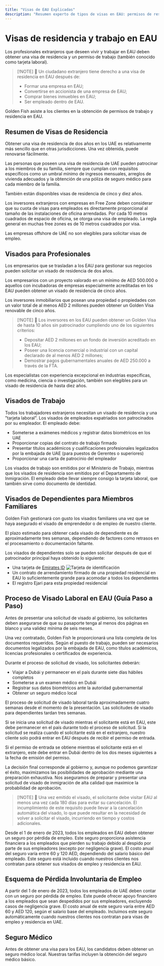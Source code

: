 ```yaml
---
title: "Visas de EAU Explicadas"
description: "Resumen experto de tipos de visas en EAU: permisos de residencia, visas de trabajo y visas de dependientes. Todo lo que necesita saber sobre requisitos y procesamiento."
---
```


# Visas de residencia y trabajo en EAU

Los profesionales extranjeros que deseen vivir y trabajar en EAU deben obtener una visa de residencia y un permiso de trabajo (también conocido como tarjeta laboral).

> [!NOTE] 💚 Un ciudadano extranjero tiene derecho a una visa de residencia en EAU después de:
>
> - Formar una empresa en EAU;
> - Convertirse en accionista de una empresa de EAU;
> - Comprar bienes inmuebles en EAU;
> - Ser empleado dentro de EAU.

Golden Fish asiste a los clientes en la obtención de permisos de trabajo y residencia en EAU.

## Resumen de Visas de Residencia

Obtener una visa de residencia de dos años en los UAE es relativamente más sencillo que en otras jurisdicciones. Una vez obtenida, puede renovarse fácilmente.

Las personas que poseen una visa de residencia de UAE pueden patrocinar a los miembros de su familia, siempre que cumplan con requisitos específicos como un umbral mínimo de ingresos mensuales, arreglos de vivienda adecuados y la obtención de una póliza de seguro médico para cada miembro de la familia.

También están disponibles visas de residencia de cinco y diez años.

Los inversores extranjeros con empresas en Free Zone deben considerar que su cuota de visas para empleados es directamente proporcional al tamaño de las instalaciones de oficina arrendadas. Por cada 10 metros cuadrados de espacio de oficina, se otorga una visa de empleado. La regla general en muchas free zones es de 10 metros cuadrados por visa.

Las empresas offshore de UAE no son elegibles para solicitar visas de empleo.

## Visados para Profesionales

Los empresarios que se trasladan a los EAU para gestionar sus negocios pueden solicitar un visado de residencia de dos años.

Los empresarios con un proyecto valorado en un mínimo de AED 500.000 o aquellos con incubadoras de empresas especialmente acreditadas en los EAU pueden obtener un visado de residencia de cinco años.

Los inversores inmobiliarios que posean una propiedad o propiedades con un valor total de al menos AED 2 millones pueden obtener un Golden Visa renovable de cinco años.

> [!NOTE] 💚 Los inversores en los EAU pueden obtener un Golden Visa de hasta 10 años sin patrocinador cumpliendo uno de los siguientes criterios:
>
> - Depositar AED 2 millones en un fondo de inversión acreditado en los EAU;
> - Poseer una licencia comercial o industrial con un capital declarado de al menos AED 2 millones;
> - Demostrar pagos gubernamentales anuales de AED 250.000 a través de la FTA.

Los especialistas con experiencia excepcional en industrias específicas, como medicina, ciencia o investigación, también son elegibles para un visado de residencia de hasta diez años.

## Visados de Trabajo

Todos los trabajadores extranjeros necesitan un visado de residencia y una "tarjeta laboral". Los visados de empleados expatriados son patrocinados por su empleador. El empleado debe:

- Someterse a exámenes médicos y registrar datos biométricos en los UAE
- Proporcionar copias del contrato de trabajo firmado
- Presentar títulos académicos y cualificaciones profesionales legalizados por la embajada de UAE (para puestos de Gerentes o superiores)
- Proporcionar una carta de patrocinio del empleador

Los visados de trabajo son emitidos por el Ministerio de Trabajo, mientras que los visados de residencia son emitidos por el Departamento de Inmigración. El empleado debe llevar siempre consigo la tarjeta laboral, que también sirve como documento de identidad.

## Visados de Dependientes para Miembros Familiares

Golden Fish gestionará con gusto los visados familiares una vez que se haya asegurado el visado de emprendedor o de empleo de nuestro cliente.

El plazo estimado para obtener cada visado de dependiente es de aproximadamente tres semanas, dependiendo de factores como retrasos en el procesamiento o documentación faltante.

Los visados de dependientes solo se pueden solicitar después de que el patrocinador principal haya obtenido lo siguiente:

- Una tarjeta de [Emirates ID](https://u.ae/en/information-and-services/visa-and-emirates-id/emirates-id) ![Tarjeta de identificación](/img/ILONMASKID.webp)
- Un contrato de arrendamiento firmado de una propiedad residencial en EAU lo suficientemente grande para acomodar a todos los dependientes
- El registro Ejari para esta propiedad residencial

## Proceso de Visado Laboral en EAU (Guía Paso a Paso)

Antes de presentar una solicitud de visado al gobierno, los solicitantes deben asegurarse de que su pasaporte tenga al menos dos páginas en blanco y una validez mínima de seis meses.

Una vez contratado, Golden Fish le proporcionará una lista completa de los documentos requeridos. Según el puesto de trabajo, pueden ser necesarios documentos legalizados por la embajada de EAU, como títulos académicos, licencias profesionales o certificados de experiencia.

Durante el proceso de solicitud de visado, los solicitantes deberán:

- Viajar a Dubái y permanecer en el país durante siete días hábiles completos
- Someterse a un examen médico en Dubái
- Registrar sus datos biométricos ante la autoridad gubernamental
- Obtener un seguro médico local

El proceso de solicitud de visado laboral tarda aproximadamente cuatro semanas desde el momento de la presentación. Las solicitudes de visado para dependientes tardan tres semanas.

Si se inicia una solicitud de visado mientras el solicitante está en EAU, este debe permanecer en el país durante todo el proceso de solicitud. Si la solicitud se realiza cuando el solicitante está en el extranjero, nuestro cliente solo podrá entrar en EAU después de recibir el permiso de entrada.

Si el permiso de entrada se obtiene mientras el solicitante está en el extranjero, este debe entrar en Dubái dentro de los dos meses siguientes a la fecha de emisión del permiso.

La decisión final corresponde al gobierno y, aunque no podemos garantizar el éxito, maximizamos las posibilidades de aprobación mediante una preparación exhaustiva. Nos aseguramos de preparar y presentar una solicitud de visado de inmigración de alta calidad que maximice la probabilidad de aprobación.

> [!NOTE] 💚 Una vez emitido el visado, el solicitante debe visitar EAU al menos una vez cada 180 días para evitar su cancelación.
> El incumplimiento de este requisito puede llevar a la cancelación automática del visado, lo que puede resultar en la necesidad de volver a solicitar el visado, incurriendo en tiempo y costos adicionales.

Desde el 1 de enero de 2023, todos los empleados en EAU deben obtener un seguro por pérdida de empleo. Este seguro proporciona asistencia financiera a los empleados que pierden su trabajo debido al despido por parte de sus empleadores (excepto por negligencia grave). El costo anual del seguro varía entre 60 y 120 AED, dependiendo del salario básico del empleado. Este seguro está incluido cuando nuestros clientes nos contratan para obtener sus visados de empleo y residencia en EAU.

## Esquema de Pérdida Involuntaria de Empleo

A partir del 1 de enero de 2023, todos los empleados de UAE deben contar con un seguro por pérdida de empleo. Este puede ofrecer apoyo financiero a los empleados que sean despedidos por sus empleadores, excluyendo casos de negligencia grave. El costo anual de este seguro varía entre AED 60 y AED 120, según el salario base del empleado. Incluimos este seguro automáticamente cuando nuestros clientes nos contratan para visas de empleo y residencia en UAE.

## Seguro Médico

Antes de obtener una visa para los EAU, los candidatos deben obtener un seguro médico local. Nuestras tarifas incluyen la obtención del seguro médico básico.